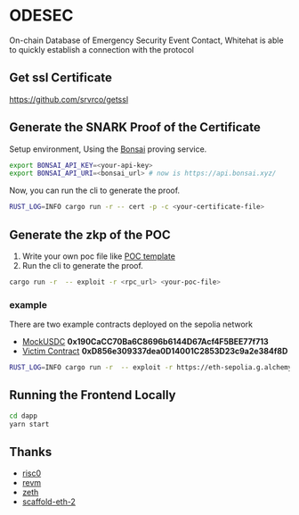 # ODESEC
On-chain Database of Emergency Security Event Contact, Whitehat is able to quickly establish a connection with the protocol


## Get ssl Certificate
https://github.com/srvrco/getssl

## Generate the SNARK Proof of the Certificate
Setup environment, Using the [Bonsai](https://dev.risczero.com/api/generating-proofs/remote-proving) proving service.
```bash
export BONSAI_API_KEY=<your-api-key>
export BONSAI_API_URI=<bonsai_url> # now is https://api.bonsai.xyz/
```
Now, you can run the cli to generate the proof.
```bash
RUST_LOG=INFO cargo run -r -- cert -p -c <your-certificate-file>
```

## Generate the zkp of the POC
1. Write your own poc file like [POC template](https://github.com/0xHackedLabs/PoC)
2. Run the cli to generate the proof.
```bash
cargo run -r  -- exploit -r <rpc_url> <your-poc-file>
```
### example
There are two example contracts deployed on the sepolia network
- [MockUSDC](./dapp/packages/hardhat/contracts/mock/MockUSDC.sol) **0x190CaCC70Ba6C8696b6144D67Acf4F5BEE77f713**
- [Victim Contract](./dapp/packages/hardhat/contracts/mock/TargetLoan.sol) **0xD856e309337dea0D14001C2853D23c9a2e384f8D**
```bash
RUST_LOG=INFO cargo run -r  -- exploit -r https://eth-sepolia.g.alchemy.com/v2/PwB1oLC0AVk2wiLTAzskCYGoOGm65bsn -p poc.sol
```
## Running the Frontend Locally
```bash
cd dapp
yarn start
```

## Thanks
- [risc0](https://github.com/risc0/risc0)
- [revm](https://github.com/bluealloy/revm)
- [zeth](https://github.com/risc0/zeth)
- [scaffold-eth-2](https://github.com/scaffold-eth/scaffold-eth-2)